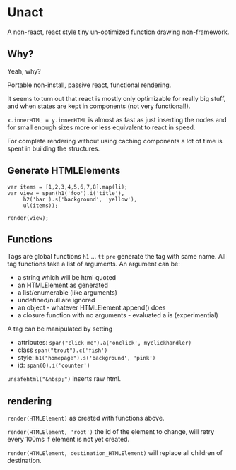 # Unact

A non-react, react style tiny un-optimized function drawing non-framework.

## Why?

Yeah, why?

Portable non-install, passive react, functional rendering.

It seems to turn out that react is mostly only optimizable for really big stuff,
and when states are kept in components (not very functional!).

`x.innerHTML = y.innerHTML` is almost as fast as just inserting the nodes
and for small enough sizes more or less equivalent to react in speed.

For complete rendering without using caching components a lot of time is
spent in building the structures.

## Generate HTMLElements

```
var items = [1,2,3,4,5,6,7,8].map(li);
var view = span(h1('foo').i('title'),
     h2('bar').s('background', 'yellow'),
     ul(items));

render(view);
```

## Functions

Tags are global functions `h1` ... `tt` `pre` generate the tag with same name.
All tag functions take a list of arguments. An argument can be:
- a string which will be html quoted
- an HTMLElement as generated
- a list/enumerable (like arguments)
- undefined/null are ignored
- an object - whatever HTMLElement.append() does
- a closure function with no arguments - evaluated a is (experimential)

A tag can be manipulated by setting

- attributes: `span("click me").a('onclick', myclickhandler)`
- class `span("trout").c('fish')`
- style: `h1("homepage").s('background', 'pink')`
- id: `span(0).i('counter')`

`unsafehtml("&nbsp;")` inserts raw html.

## rendering

`render(HTMLElement)` as created with functions above.

`render(HTMLElement, 'root')` the id of the element to change, will retry every 100ms if element is not yet created.

`render(HTMLElement, destination_HTMLElement)` will replace all children of destination.
